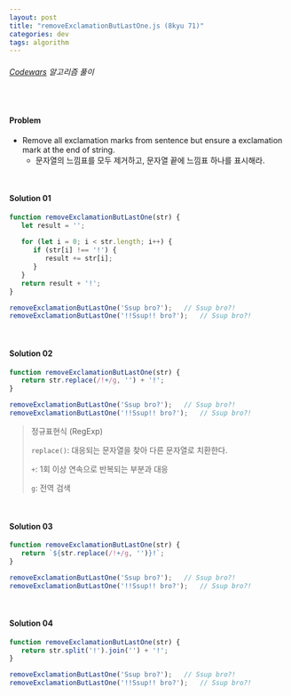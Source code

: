 ```yaml
---
layout: post
title: "removeExclamationButLastOne.js (8kyu 71)"
categories: dev
tags: algorithm
---
```


###### [Codewars](https://www.codewars.com) 알고리즘 풀이

<br>

#### Problem

- Remove all exclamation marks from sentence but ensure a exclamation mark at the end of string.
  - 문자열의 느낌표를 모두 제거하고, 문자열 끝에 느낌표 하나를 표시해라.

<br>

#### Solution 01

```js
function removeExclamationButLastOne(str) {
   let result = '';
   
   for (let i = 0; i < str.length; i++) {
      if (str[i] !== '!') {
         result += str[i];
      }
   }
   return result + '!';
}

removeExclamationButLastOne('Ssup bro?');	// Ssup bro?!
removeExclamationButLastOne('!!Ssup!! bro?');	// Ssup bro?!
```

<br>

#### Solution 02

```js
function removeExclamationButLastOne(str) {
   return str.replace(/!+/g, '') + '!';
}

removeExclamationButLastOne('Ssup bro?');	// Ssup bro?!
removeExclamationButLastOne('!!Ssup!! bro?');	// Ssup bro?!
```

> 정규표현식 (RegExp)
>
> `replace()`: 대응되는 문자열을 찾아 다른 문자열로 치환한다.
>
> `+`: 1회 이상 연속으로 반복되는 부분과 대응
>
> `g`: 전역 검색

<br>

#### Solution 03

```js
function removeExclamationButLastOne(str) {
   return `${str.replace(/!+/g, '')}!`;
}

removeExclamationButLastOne('Ssup bro?');	// Ssup bro?!
removeExclamationButLastOne('!!Ssup!! bro?');	// Ssup bro?!
```

<br>

#### Solution 04

```js
function removeExclamationButLastOne(str) {
   return str.split('!').join('') + '!';
}

removeExclamationButLastOne('Ssup bro?');	// Ssup bro?!
removeExclamationButLastOne('!!Ssup!! bro?');	// Ssup bro?!
```

<br>